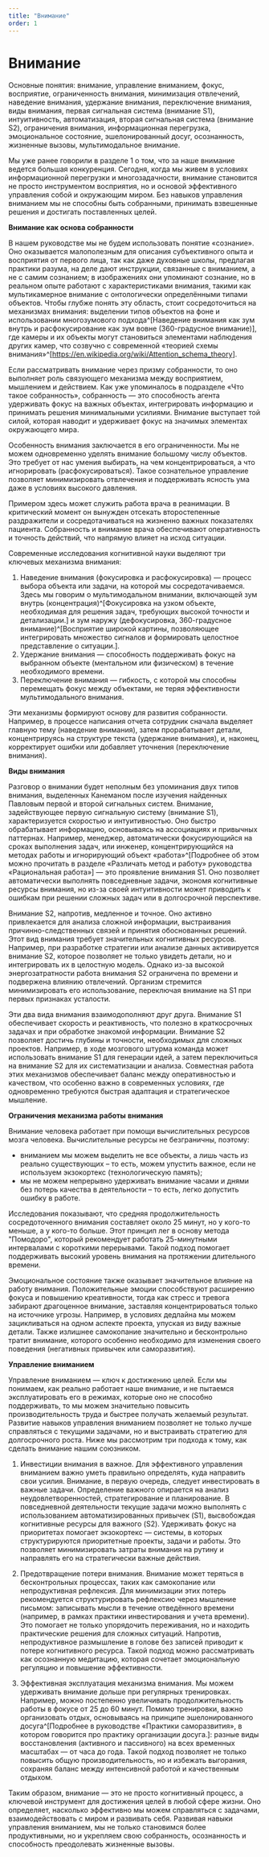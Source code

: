 ```yaml
---
title: "Внимание"
order: 1
---
```


# Внимание

Основные понятия: внимание, управление вниманием, фокус, восприятие, ограниченность внимания, минимизация отвлечений, наведение внимания, удержание внимания, переключение внимания, виды внимания, первая сигнальная система (внимание S1), интуитивность, автоматизация, вторая сигнальная система (внимание S2), ограничения внимания, информационная перегрузка, эмоциональное состояние, эшелонированный досуг, осознанность, жизненные вызовы, мультимодальное внимание.

Мы уже ранее говорили в разделе 1 о том, что за наше внимание ведется большая конкуренция. Сегодня, когда мы живем в условиях информационной перегрузки и многозадачности, внимание становится не просто инструментом восприятия, но и основой эффективного управления собой и окружающим миром. Без навыков управления вниманием мы не способны быть собранными, принимать взвешенные решения и достигать поставленных целей.

**Внимание как основа собранности**

В нашем руководстве мы не будем использовать понятие «сознание». Оно оказывается малополезным для описания субъективного опыта и восприятия от первого лица, так как даже духовные школы, предлагая практики разума, на деле дают инструкции, связанные с вниманием, а не с самим сознанием; в изображениях они упоминают сознание, но в реальном опыте работают с характеристиками внимания, такими как мультикамерное внимание с онтологически определёнными типами объектов. Чтобы глубже понять эту область, стоит сосредоточиться на механизмах внимания: выделении типов объектов на фоне и использовании многозумового подхода^[Наведение внимания как зум внутрь и расфокусирование как зум вовне (360-градусное внимание)], где камеры и их объекты могут становиться элементами наблюдения других камер, что созвучно с современной «теорией схемы внимания»^[<https://en.wikipedia.org/wiki/Attention_schema_theory>].

Если рассматривать внимание через призму собранности, то оно выполняет роль связующего механизма между восприятием, мышлением и действием. Как уже упоминалось в подразделе «Что такое собранность», собранность — это способность агента удерживать фокус на важных объектах, интегрировать информацию и принимать решения минимальными усилиями. Внимание выступает той силой, которая наводит и удерживает фокус на значимых элементах окружающего мира.

Особенность внимания заключается в его ограниченности. Мы не можем одновременно уделять внимание большому числу объектов. Это требует от нас умения выбирать, на чем концентрироваться, а что игнорировать (расфокусироваться). Такое сознательное управление позволяет минимизировать отвлечения и поддерживать ясность ума даже в условиях высокого давления.

Примером здесь может служить работа врача в реанимации. В критический момент он вынужден отсекать второстепенные раздражители и сосредотачиваться на жизненно важных показателях пациента. Собранность и внимание врача обеспечивают оперативность и точность действий, что напрямую влияет на исход ситуации.

Современные исследования когнитивной науки выделяют три ключевых механизма внимания:

1. Наведение внимания (фокусировка и расфокусировка) — процесс выбора объекта или задачи, на которой мы сосредотачиваемся. Здесь мы говорим о мультимодальном внимании, включающей зум внутрь (концентрация)^[Фокусировка на узком объекте, необходимая для решения задач, требующих высокой точности и детализации.] и зум наружу (дефокусировка, 360-градусное внимание)^[Восприятие широкой картины, позволяющее интегрировать множество сигналов и формировать целостное представление о ситуации.].
2. Удержание внимания — способность поддерживать фокус на выбранном объекте (ментальном или физическом) в течение необходимого времени.
3. Переключение внимания — гибкость, с которой мы способны перемещать фокус между объектами, не теряя эффективности мультимодального внимания.

Эти механизмы формируют основу для развития собранности. Например, в процессе написания отчета сотрудник сначала выделяет главную тему (наведение внимания), затем прорабатывает детали, концентрируясь на структуре текста (удержание внимания), и, наконец, корректирует ошибки или добавляет уточнения (переключение внимания).

**Виды внимания**

Разговор о внимании будет неполным без упоминания двух типов внимания, выделенных Канеманом после изучения найденных Павловым первой и второй сигнальных систем. Внимание, задействующее первую сигнальную систему (внимание S1), характеризуется скоростью и интуитивностью. Оно быстро обрабатывает информацию, основываясь на ассоциациях и привычных паттернах. Например, менеджер, автоматически фокусирующийся на сроках выполнения задач, или инженер, концентрирующийся на методах работы и игнорирующий объект «работа»^[Подробнее об этом можно прочитать в разделе «Различать метод и работу» руководства «Рациональная работа»] — это проявление внимания S1. Оно позволяет автоматически выполнять повседневные задачи, экономя когнитивные ресурсы внимания, но из-за своей интуитивности может приводить к ошибкам при решении сложных задач или в долгосрочной перспективе.

Внимание S2, напротив, медленное и точное. Оно активно привлекается для анализа сложной информации, выстраивания причинно-следственных связей и принятия обоснованных решений. Этот вид внимания требует значительных когнитивных ресурсов. Например, при разработке стратегии или анализе данных активируется внимание S2, которое позволяет не только увидеть детали, но и интегрировать их в целостную модель. Однако из-за высокой энергозатратности работа внимания S2 ограничена по времени и подвержена влиянию отвлечений. Организм стремится минимизировать его использование, переключая внимание на S1 при первых признаках усталости.

Эти два вида внимания взаимодополняют друг друга. Внимание S1 обеспечивает скорость и реактивность, что полезно в краткосрочных задачах и при обработке знакомой информации. Внимание S2 позволяет достичь глубины и точности, необходимых для сложных проектов. Например, в ходе мозгового штурма команда может использовать внимание S1 для генерации идей, а затем переключиться на внимание S2 для их систематизации и анализа. Совместная работа этих механизмов обеспечивает баланс между оперативностью и качеством, что особенно важно в современных условиях, где одновременно требуются быстрая адаптация и стратегическое мышление.

**Ограничения** **механизма работы** **внимания**

Внимание человека работает при помощи вычислительных ресурсов мозга человека. Вычислительные ресурсы не безграничны, поэтому:

* вниманием мы можем выделить не все объекты, а лишь часть из реально существующих – то есть, можем упустить важное, если не используем экзокортекс (технологическую память);
* мы не можем непрерывно удерживать внимание часами и днями без потерь качества в деятельности – то есть, легко допустить ошибку в работе.

Исследования показывают, что средняя продолжительность сосредоточенного внимания составляет около 25 минут, но у кого-то меньше, а у кого-то больше. Этот принцип лег в основу метода "Помодоро", который рекомендует работать 25-минутными интервалами с короткими перерывами. Такой подход помогает поддерживать высокий уровень внимания на протяжении длительного времени.

Эмоциональное состояние также оказывает значительное влияние на работу внимания. Положительные эмоции способствуют расширению фокуса и повышению креативности, тогда как стресс и тревога забирают драгоценное внимание, заставляя концентрироваться только на источнике угрозы. Например, в условиях дедлайна мы можем зацикливаться на одном аспекте проекта, упуская из виду важные детали. Также излишнее самокопание значительно и бесконтрольно тратит внимание, которого особенно необходимо для изменения своего поведения (негативных привычек или саморазвития).

**Управление вниманием**

Управление вниманием — ключ к достижению целей. Если мы понимаем, как реально работает наше внимание, и не пытаемся эксплуатировать его в режимах, которые оно не способно поддерживать, то мы можем значительно повысить производительность труда и быстрее получать желаемый результат. Развитие навыков управления вниманием позволяет не только лучше справляться с текущими задачами, но и выстраивать стратегию для долгосрочного роста. Ниже мы рассмотрим три подхода к тому, как сделать внимание нашим союзником.

1. Инвестиции внимания в важное. Для эффективного управления вниманием важно уметь правильно определять, куда направить свои усилия. Внимание, в первую очередь, следует инвестировать в важные задачи. Определение важного опирается на анализ неудовлетворенностей, стратегирование и планирование. В повседневной деятельности текущие задачи можно выполнять с использованием автоматизированных привычек (S1), высвобождая когнитивные ресурсы для важного (S2). Удерживать фокус на приоритетах помогает экзокортекс — системы, в которых структурируются приоритетные проекты, задачи и работы. Это позволяет минимизировать затраты внимания на рутину и направлять его на стратегически важные действия.

2. Предотвращение потери внимания. Внимание может теряться в бесконтрольных процессах, таких как самокопание или непродуктивная рефлексия. Для минимизации этих потерь рекомендуется структурировать рефлексию через мышление письмом: записывать мысли в течение отведённого времени (например, в рамках практики инвестирования и учета времени). Это помогает не только упорядочить переживания, но и находить практические решения для сложных ситуаций. Напротив, непродуктивное размышление в голове без записей приводит к потере когнитивного ресурса. Такой подход можно рассматривать как осознанную медитацию, которая сочетает эмоциональную регуляцию и повышение эффективности.

3. Эффективная эксплуатация механизма внимания. Мы можем удерживать внимание дольше при регулярных тренировках. Например, можно постепенно увеличивать продолжительность работы в фокусе от 25 до 60 минут. Помимо тренировки, важно организовать отдых, основываясь на принципе эшелонированного досуга^[Подробнее в руководстве «Практики саморазвития», в котором говорится про практику организации досуга.]: разные виды восстановления (активного и пассивного) на всех временных масштабах — от часа до года. Такой подход позволяет не только повысить общую производительность, но и избежать выгорания, сохраняя баланс между интенсивной работой и качественным отдыхом.

Таким образом, внимание — это не просто когнитивный процесс, а ключевой инструмент для достижения целей в любой сфере жизни. Оно определяет, насколько эффективно мы можем справляться с задачами, взаимодействовать с миром и развивать себя. Развивая навыки управления вниманием, мы не только становимся более продуктивными, но и укрепляем свою собранность, осознанность и способность преодолевать жизненные вызовы.